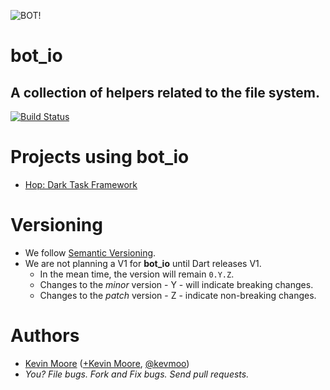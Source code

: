 ![BOT!](https://raw.github.com/kevmoo/bot_io.dart/master/resource/logo.png)
# bot_io
## A collection of helpers related to the file system.

[![Build Status](https://drone.io/github.com/kevmoo/bot_io.dart/status.png)](https://drone.io/github.com/kevmoo/bot_io.dart/latest)

# Projects using bot_io

* [Hop: Dark Task Framework](https://github.com/kevmoo/hop.dart)

# Versioning

* We follow [Semantic Versioning](http://semver.org/).
* We are not planning a V1 for **bot_io** until Dart releases V1.
	* In the mean time, the version will remain `0.Y.Z`.
	* Changes to the _minor_ version - Y - will indicate breaking changes.
	* Changes to the _patch_ version - Z - indicate non-breaking changes.

# Authors
 * [Kevin Moore](https://github.com/kevmoo) ([+Kevin Moore](https://plus.google.com/110066012384188006594/), [@kevmoo](http://twitter.com/kevmoo))
 * _You? File bugs. Fork and Fix bugs. Send pull requests._

